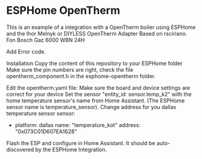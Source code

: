 # ESPHome OpenTherm

This is an example of a integration with a OpenTherm boiler using ESPHome and the Ihor Melnyk or DIYLESS OpenTherm Adapter
Based on rsciriano. Fon Bosch Gaz 6000 WBN 24H

Add Error code.

Installation
Copy the content of this repository to your ESPHome folder
Make sure the pin numbers are right, check the file opentherm_component.h in the esphome-opentherm folder.

Edit the opentherm.yaml file:
Make sure the board and device settings are correct for your device
Set the sensor "entity_id: sensor.temp_k2"  with the home temperature sensor's name from Home Assistant. (The ESPHome sensor name is temperature_sensor).
Change address for you dallas temperature sensor
sensor:
  - platform: dallas
    name: "temperature_kot"
    address: "0x073C01D607EA1628"

Flash the ESP and configure in Home Assistant. It should be auto-discovered by the ESPHome Integration.

